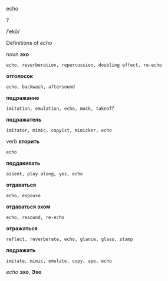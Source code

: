 echo

?

/ˈekō/

Definitions of _echo_

noun
**эхо**

    echo, reverberation, repercussion, doubling effect, re-echo
**отголосок**

    echo, backwash, aftersound
**подражание**

    imitation, emulation, echo, mock, takeoff
**подражатель**

    imitator, mimic, copyist, mimicker, echo

verb
**вторить**

    echo
**поддакивать**

    assent, play along, yes, echo
**отдаваться**

    echo, espouse
**отдаваться эхом**

    echo, resound, re-echo
**отражаться**

    reflect, reverberate, echo, glance, glass, stamp
**подражать**

    imitate, mimic, emulate, copy, ape, echo

_echo_
**эхо**, **Эхо**